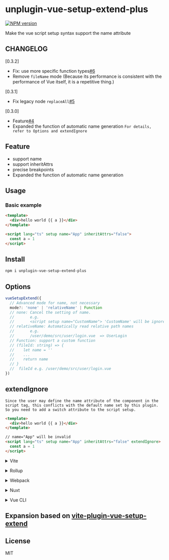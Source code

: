 # unplugin-vue-setup-extend-plus

[![NPM version](https://img.shields.io/npm/v/unplugin-vue-setup-extend-plus?color=a1b858&label=)](https://www.npmjs.com/package/unplugin-vue-setup-extend-plus)

Make the vue script setup syntax support the name attribute

## CHANGELOG

[0.3.2]
- Fix: use more specific function types[#6](https://github.com/chenxch/unplugin-vue-setup-extend-plus/issues/6)
- Remove `fileName` mode (Because its performance is consistent with the performance of Vue itself, it is a repetitive thing.)

[0.3.1]
- Fix legacy node `replaceAll`[#5](https://github.com/chenxch/unplugin-vue-setup-extend-plus/issues/5)

[0.3.0]
- Feature[#4](https://github.com/chenxch/unplugin-vue-setup-extend-plus/issues/4)
- Expanded the function of automatic name generation
`For details, refer to Options and extendIgnore`

## Feature 

- support name
- support inheritAttrs
- precise breakpoints
- Expanded the function of automatic name generation
## Usage
### Basic example

```html
<template>
  <div>hello world {{ a }}</div>
</template>

<script lang="ts" setup name="App" inheritAttrs="false">
  const a = 1
</script>
```
## Install

```bash
npm i unplugin-vue-setup-extend-plus
```

## Options

```ts
vueSetupExtend({
  // Advanced mode for name, not necessary
  mode?: 'none' | 'relativeName' | Function
  // none: Cancel the setting of name.
  //       e.g.
  //       <script setup name="CustomName"> 'CustomName' will be ignored
  // relativeName: Automatically read relative path names
  //       e.g.
  //       /user/demo/src/user/login.vue  => UserLogin
  // Function: support a custom function
  // (fileId: string) => {
  //    let name = ''
  //    ...
  //    return name
  // }
  //  fileId e.g. /user/demo/src/user/login.vue
})

```

## extendIgnore

`Since the user may define the name attribute of the component in the script tag, this conflicts with the default name set by this plugin. So you need to add a switch attribute to the script setup.`

```html
<template>
  <div>hello world {{ a }}</div>
</template>

// name="App" will be invalid
<script lang="ts" setup name="App" inheritAttrs="false" extendIgnore>
  const a = 1
</script>
```


<details>
<summary>Vite</summary><br>

```ts
// vite.config.ts
import vueSetupExtend from 'unplugin-vue-setup-extend-plus/vite'

export default defineConfig({
  plugins: [
    vueSetupExtend({ /* options */ }),
  ],
})
```

<br></details>

<details>
<summary>Rollup</summary><br>

```ts
// rollup.config.js
import vueSetupExtend from 'unplugin-vue-setup-extend-plus/rollup'

export default {
  plugins: [
    vueSetupExtend({ /* options */ }),
  ],
}
```

<br></details>


<details>
<summary>Webpack</summary><br>

```ts
// webpack.config.js
module.exports = {
  /* ... */
  plugins: [
    require('unplugin-vue-setup-extend-plus/webpack')({ /* options */ })
  ]
}
```

<br></details>

<details>
<summary>Nuxt</summary><br>

```ts
// nuxt.config.js
export default {
  buildModules: [
    ['unplugin-vue-setup-extend-plus/nuxt', { /* options */ }],
  ],
}
```

> This module works for both Nuxt 2 and [Nuxt Vite](https://github.com/nuxt/vite)

<br></details>

<details>
<summary>Vue CLI</summary><br>

```ts
// vue.config.js
module.exports = {
  configureWebpack: {
    plugins: [
      require('unplugin-vue-setup-extend-plus/webpack')({ /* options */ }),
    ],
  },
}
```

<br></details>

## Expansion based on [vite-plugin-vue-setup-extend](https://github.com/vbenjs/vite-plugin-vue-setup-extend)

## License

MIT
